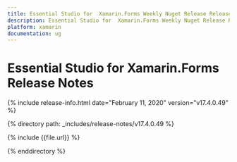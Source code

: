 ```yaml
---
title: Essential Studio for  Xamarin.Forms Weekly Nuget Release Release Notes  
description: Essential Studio for  Xamarin.Forms Weekly Nuget Release Release Notes  
platform: xamarin
documentation: ug
---
```


# Essential Studio for  Xamarin.Forms  Release Notes  

{% include release-info.html date="February 11, 2020"  version="v17.4.0.49" %} 


{% directory path: _includes/release-notes/v17.4.0.49 %}

{% include {{file.url}} %}

{% enddirectory %}